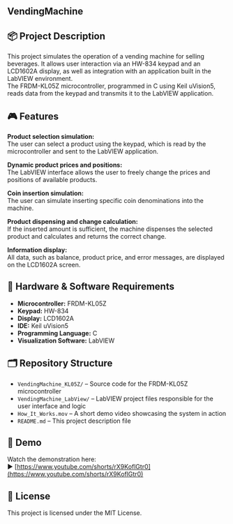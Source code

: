## VendingMachine

## 📦 Project Description
This project simulates the operation of a vending machine for selling beverages. It allows user interaction via an HW-834 keypad and an LCD1602A display, as well as integration with an application built in the LabVIEW environment.  
The FRDM-KL05Z microcontroller, programmed in C using Keil uVision5, reads data from the keypad and transmits it to the LabVIEW application.

## 🎮 Features

**Product selection simulation:**  
The user can select a product using the keypad, which is read by the microcontroller and sent to the LabVIEW application.

**Dynamic product prices and positions:**  
The LabVIEW interface allows the user to freely change the prices and positions of available products.

**Coin insertion simulation:**  
The user can simulate inserting specific coin denominations into the machine.

**Product dispensing and change calculation:**  
If the inserted amount is sufficient, the machine dispenses the selected product and calculates and returns the correct change.

**Information display:**  
All data, such as balance, product price, and error messages, are displayed on the LCD1602A screen.

## 🧰 Hardware & Software Requirements

- **Microcontroller:** FRDM-KL05Z  
- **Keypad:** HW-834  
- **Display:** LCD1602A  
- **IDE:** Keil uVision5  
- **Programming Language:** C  
- **Visualization Software:** LabVIEW

## 🗂 Repository Structure

- `VendingMachine_KL05Z/` – Source code for the FRDM-KL05Z microcontroller  
- `VendingMachine_LabView/` – LabVIEW project files responsible for the user interface and logic  
- `How_It_Works.mov` – A short demo video showcasing the system in action  
- `README.md` – This project description file

## 🎥 Demo

Watch the demonstration here:  
▶️ [https://www.youtube.com/shorts/rX9KoflGtr0](https://www.youtube.com/shorts/rX9KoflGtr0)

## 📄 License

This project is licensed under the MIT License.

